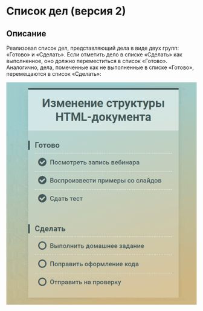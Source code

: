 # Список дел (версия 2)

## Описание

Реализовал список дел, представляющий дела в виде двух групп: «Готово» и «Сделать». Если отметить дело в списке «Сделать» как выполненное, оно должно переместиться в список «Готово». Аналогично, дела, помеченные как не выполненные в списке «Готово», перемещаются в список «Сделать»:

![Внешний вид списка дел](todo-list.gif)